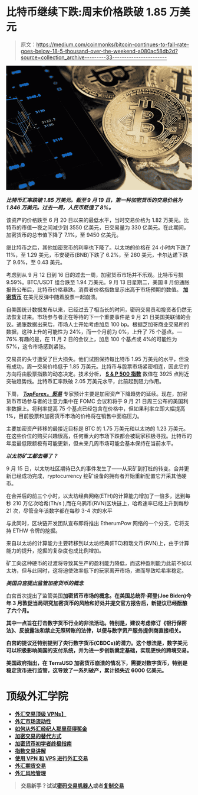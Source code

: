 # 比特币继续下跌:周末价格跌破 1.85 万美元

> 原文：<https://medium.com/coinmonks/bitcoin-continues-to-fall-rate-goes-below-18-5-thousand-over-the-weekend-a080ac58db2d?source=collection_archive---------33----------------------->

![](img/2f3a1144b0de174d7659000aa3ebd65b.png)

***比特币汇率跌破 1.85 万美元。截至 9 月 19 日，第一种加密货币的交易价格为 1.846 万美元。过去一周，人民币贬值了 8%。***

该资产的价格跌至 6 月 20 日以来的最低水平，当时交易价格为 1.82 万美元。比特币的市值一夜之间减少到 3550 亿美元，日交易量为 330 亿美元。在此期间，加密货币的总市值下降了 7.1%，至 9450 亿美元。

继比特币之后，其他加密货币的利率也下降了。以太坊的价格在 24 小时内下跌了 11%，至 1.29 美元，币安硬币(BNB)下跌了 6.2%，至 260 美元，卡尔达诺下跌了 9.6%，至 0.43 美元。

考虑到从 9 月 12 日到 16 日的过去一周，加密货币市场并不乐观。比特币亏损 9.59%。BTC/USDT 组合跌至 1.94 万美元。9 月 13 日星期二，美国 8 月份通胀报告公布后，比特币价格暴跌。消费者价格指数显示出高于市场预期的数值。 [**加密货币**](https://topforex.trade/academy/top-cryptocurrencies-for-day-trading) 在美元反弹中随着股票一起崩溃。

自美国统计数据发布以来，已经过去了相当长的时间，密码交易员和投资者仍然无法恢复过来。市场参与者正在等待的下一个重要事件是 9 月 21 日美国美联储的会议。通胀数据出来后，市场人士开始考虑加息 100 bp。根据芝加哥商业交易所的数据，这种上升的可能性为 24%，而一个月前为 0%，上升了 75 个基点。— 76%.有趣的是，在 11 月 2 日的会议上，加息 100 个基点或 4%的可能性为 57%，这令市场感到紧张。

交易员的头寸遭受了巨大损失。他们试图保持每比特币 1.95 万美元的水平，但没有成功，周一交易价格低于 1.85 万美元。比特币与股票市场紧密相连，因此它的方向将由股票指数的动态决定。技术分析， [**S & P 500 指数**](https://topforex.trade/academy/forex-index-trading) 数值在 3925 点附近突破趋势线。比特币汇率跌破 2.05 万美元水平，此前起到阻力作用。

下周， [***TopForex。贸易***](https://topforex.trade/) 专家预计主要是加密资产下降趋势的延续。现在，加密货币市场参与者的注意力集中在 FOMC 会议和将于 9 月 21 日周三公布的美国利率数据上。将利率提高 75 个基点已经包含在价格中，但如果利率立即大幅提高 1%，目前股票和加密货币市场的价格将在销售中面临压力。

主要加密资产转移的最接近目标是 BTC 的 1.75 万美元和以太坊的 1.23 万美元。在这些价位的购买兴趣很高，任何重大的市场下跌都会被玩家积极寻找。比特币的年度最低限额极有可能更新，但未来几周市场可能会基本保持在当前水平。

***以太坊矿工都去哪了？***

9 月 15 日，以太坊社区期待已久的事件发生了——从采矿到打桩的转变。合并更新已经成功完成，ryptocurrency 挖矿设备的拥有者开始重新配置它开采其他硬币。

在合并后的前三个小时，以太坊经典网络(ETH)的计算能力增加了一倍多，达到每秒 210 万亿次哈希(Th/s ),而在乌鸦币(RVN)区块链上，哈希速率已经上升到每秒 21 次，尽管全年该数字都在每秒 3-4 次的水平

与此同时，区块链开发团队宣布即将推出 EtherumPow 网络的一个分支，它将支持 ETHW 令牌的挖掘。

来自以太坊的计算能力主要转移到以太坊经典(ETC)和瑞文币(RVN)上，由于计算能力的提升，挖掘的复杂度也成比例增加。

矿工向这种硬币的过渡将导致其生产的盈利能力降低，而这种盈利能力此前不如以太坊，但与此同时，这将迫使效率低下的玩家离开市场，进而导致哈希率稳定。

***美国白宫提出监管加密货币的概念***

白宫首次提出了监管美国[](https://topforex.trade/academy/etoro-crypto-trading-usa)**加密货币市场的概念。在美国总统乔·拜登(Joe Biden)今年 3 月敦促当局研究加密货币的风险和好处并提交官方报告后，新提议已经酝酿了六个月。**

**其中一点旨在打击数字货币行业的非法活动。特别是，建议考虑修订《银行保密法》、反披露法和禁止无照转账的法律，以便与数字资产服务提供商直接相关。**

**白宫的提议还特别提到了央行数字货币(CBDCs)的潜力。这个想法是，数字美元可以积极影响美国的支付系统，并为进一步创新奠定基础，实现更快的跨境交易。**

**美国政府指出，在 TerraUSD 加密货币崩溃的情况下，需要对数字货币，特别是稳定货币进行监管，这导致了一系列破产，累计损失近 6000 亿美元。**

# **顶级外汇学院**

*   **[外汇交易顶级 VPNs】](https://topforextrade.medium.com/top-vpns-for-forex-trading-comparison-of-high-speed-providers-for-safe-fx-market-exchange-at-the-b75f0bf7e740)**
*   **[外汇市场流动性](https://topforextrade.medium.com/liquidity-in-forex-market-explained-basic-terms-affecting-factors-and-top-fx-brokers-for-9a1fa4c56b45)**
*   **[如何从外汇经纪人那里获得奖金](https://topforextrade.medium.com/how-to-get-a-forex-bonus-and-benefit-from-it-ce998e4d81e7)**
*   **[加密交易的替代方式](https://topforextrade.medium.com/alternative-ways-of-crypto-trading-benefits-of-entering-the-digital-assets-market-with-cfds-and-c2edd7723bd7)**
*   **[加密货币初学者终极指南](https://topforextrade.medium.com/ultimate-beginners-guide-on-cryptocurrency-top-platforms-to-buy-and-trade-bitcoin-ethereum-xrp-5b64b3d8a55d)**
*   **[指数交易讲解](https://topforextrade.medium.com/indices-trading-explained-basic-concepts-famous-world-indices-and-comparison-of-top-forex-d5a75c8aa15d)**
*   **[使用 VPN 和 VPS 进行外汇交易](https://topforextrade.medium.com/secure-forex-trading-with-vpn-and-vps-free-offers-of-top-fx-brokers-8c13a3ece0d3)**
*   **[外汇期货交易](https://topforextrade.medium.com/forex-futures-trading-expert-guide-key-terms-and-how-to-make-a-profit-8f30fd902223)**
*   **[外汇风险管理](https://topforextrade.medium.com/forex-risk-management-effective-strategies-for-safe-fx-trading-for-beginners-adab8eee597f)**

> **交易新手？试试[密码交易机器人](/coinmonks/crypto-trading-bot-c2ffce8acb2a)或者[复制交易](/coinmonks/top-10-crypto-copy-trading-platforms-for-beginners-d0c37c7d698c)**